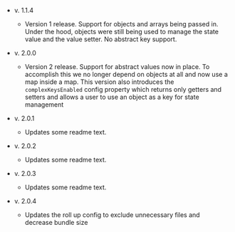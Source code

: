 - v. 1.1.4

  - Version 1 release. Support for objects and arrays being passed in. Under the hood, objects were still being used to manage the state value and the value setter. No abstract key support.

- v. 2.0.0

  - Version 2 release. Support for abstract values now in place. To accomplish this we no longer depend on objects at all and now use a map inside a map. This version also introduces the `complexKeysEnabled` config property which returns only getters and setters and allows a user to use an object as a key for state management

- v. 2.0.1

  - Updates some readme text.

- v. 2.0.2

  - Updates some readme text.

- v. 2.0.3
  - Updates some readme text.
- v. 2.0.4
  - Updates the roll up config to exclude unnecessary files and decrease bundle size

